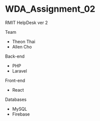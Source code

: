 # WDA_Assignment_02
RMIT HelpDesk ver 2

Team
- Theon Thai
- Allen Cho

Back-end
- PHP
- Laravel

Front-end
- React

Databases
- MySQL
- Firebase
